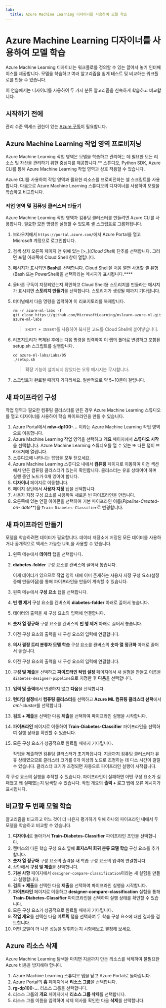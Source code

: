 ```yaml
---
lab:
  title: Azure Machine Learning 디자이너를 사용하여 모델 학습
---
```


# Azure Machine Learning 디자이너를 사용하여 모델 학습

Azure Machine Learning 디자이너는 워크플로를 정의할 수 있는 끌어서 놓기 인터페이스를 제공합니다. 모델을 학습하고 여러 알고리즘을 쉽게 테스트 및 비교하는 워크플로를 만들 수 있습니다.

이 연습에서는 디자이너를 사용하여 두 가지 분류 알고리즘을 신속하게 학습하고 비교합니다.

## 시작하기 전에

관리 수준 액세스 권한이 있는 [Azure 구독](https://azure.microsoft.com/free?azure-portal=true)이 필요합니다.

## Azure Machine Learning 작업 영역 프로비저닝

Azure Machine Learning 작업 영역은 모델을 학습하고 관리하는 데 필요한 모든 리소스 및 자산을 관리하기 위한 중심지를 제공합니다.** 스튜디오, Python SDK, Azure CLI를 통해 Azure Machine Learning 작업 영역과 상호 작용할 수 있습니다.

Azure CLI를 사용하여 작업 영역과 필요한 리소스를 프로비전하는 셸 스크립트를 사용합니다. 다음으로 Azure Machine Learning 스튜디오의 디자이너를 사용하여 모델을 학습하고 비교합니다.

### 작업 영역 및 컴퓨팅 클러스터 만들기

Azure Machine Learning 작업 영역과 컴퓨팅 클러스터를 만들려면 Azure CLI를 사용합니다. 필요한 모든 명령은 실행할 수 있도록 셸 스크립트로 그룹화됩니다.

1. 브라우저에서 `https://portal.azure.com/`에서 Azure Portal을 열고 Microsoft 계정으로 로그인합니다.
1. 검색 상자 오른쪽 페이지 맨 위에 있는 \[>_](*Cloud Shell*) 단추를 선택합니다. 그러면 포털 아래쪽에 Cloud Shell 창이 열립니다.
1. 메시지가 표시되면 **Bash**를 선택합니다. Cloud Shell을 처음 열면 사용할 셸 유형(Bash 또는 PowerShell)을 선택하라는 메시지가 표시됩니다.****
1. 올바른 구독이 지정되었는지 확인하고 Cloud Shell용 스토리지를 만들라는 메시지가 표시되면 **스토리지 만들기**을 선택합니다. 스토리지가 생성될 때까지 기다립니다.
1. 터미널에서 다음 명령을 입력하여 이 리포지토리를 복제합니다.

    ```azurecli
    rm -r azure-ml-labs -f
    git clone https://github.com/MicrosoftLearning/mslearn-azure-ml.git azure-ml-labs
    ```

    > `SHIFT + INSERT`를 사용하여 복사한 코드를 Cloud Shell에 붙여넣습니다.

1. 리포지토리가 복제된 후에는 다음 명령을 입력하여 이 랩의 폴더로 변경하고 포함된 setup.sh 스크립트를 실행합니다.

    ```azurecli
    cd azure-ml-labs/Labs/05
    ./setup.sh
    ```

    > 확장 기능이 설치되지 않았다는 오류 메시지는 무시합니다.

1. 스크립트가 완료될 때까지 기다리세요. 일반적으로 약 5~10분이 걸립니다.

## 새 파이프라인 구성

작업 영역과 필요한 컴퓨팅 클러스터를 만든 경우 Azure Machine Learning 스튜디오를 열고 디자이너를 사용하여 학습 파이프라인을 만들 수 있습니다.

1. Azure Portal에서 **mlw-dp100-...** 이라는 Azure Machine Learning 작업 영역으로 이동합니다.
1. Azure Machine Learning 작업 영역을 선택하고 **개요** 페이지에서 **스튜디오 시작**을 선택합니다. Azure Machine Learning 스튜디오를 열 수 있는 또 다른 탭이 브라우저에 열립니다.
1. 스튜디오에 나타나는 팝업을 모두 닫으세요.
1. Azure Machine Learning 스튜디오 내에서 **컴퓨팅** 페이지로 이동하여 이전 섹션에서 만든 컴퓨팅 클러스터가 있는지 확인합니다. 클러스터는 유휴 상태여야 하며 실행 중인 노드가 0개 있어야 합니다.
1. **디자이너** 페이지로 이동합니다.
1. 페이지 상단에서 **사용자 지정** 탭을 선택합니다.
1. 사용자 지정 구성 요소를 사용하여 새로운 빈 파이프라인을 만듭니다.
1. 오른쪽에 있는 연필 아이콘을 선택하여 기본 파이프라인 이름(**Pipeline-Created-on-* date***)을 `Train-Diabetes-Classifier`로 변경합니다.


## 새 파이프라인 만들기

모델을 학습하려면 데이터가 필요합니다. 데이터 저장소에 저장된 모든 데이터를 사용하거나 공개적으로 액세스 가능한 URL을 사용할 수 있습니다.

1. 왼쪽 메뉴에서 **데이터** 탭을 선택합니다.
1. **diabetes-folder** 구성 요소를 캔버스에 끌어서 놓습니다.

    이제 데이터가 있으므로 작업 영역 내에 이미 존재하는 사용자 지정 구성 요소(설정 중에 만들어짐)를 통해 파이프라인을 만들어 계속할 수 있습니다.

1. 왼쪽 메뉴에서 **구성 요소** 탭을 선택합니다.
1. **빈 행 제거** 구성 요소를 캔버스의 **diabetes-folder** 아래로 끌어서 놓습니다.
1. 데이터의 출력을 새 구성 요소의 입력에 연결합니다.
1. **숫자 열 정규화** 구성 요소를 캔버스의 **빈 행 제거** 아래로 끌어서 놓습니다.
1. 이전 구성 요소의 출력을 새 구성 요소의 입력에 연결합니다.
1. **의사 결정 트리 분류자 모델 학습** 구성 요소를 캔버스의 **숫자 열 정규화** 아래로 끌어서 놓습니다.
1. 이전 구성 요소의 출력을 새 구성 요소의 입력에 연결합니다.
1. **구성 및 제출**을 선택하고 **파이프라인 작업 설정** 페이지에서 새 실험을 만들고 이름을 `diabetes-designer-pipeline`으로 지정한 후 **다음**을 선택합니다.
1. **입력 및 출력**에서 변경하지 않고 **다음**을 선택합니다.
1. **런타임 설정**에서 **컴퓨팅 클러스터**를 선택하고 **Azure ML 컴퓨팅 클러스터 선택**에서 *aml-cluster*를 선택합니다.
1. **검토 + 제출**을 선택한 다음 **제출**을 선택하여 파이프라인 실행을 시작합니다.
1. **파이프라인** 페이지로 이동하여 **Train-Diabetes-Classifier** 파이프라인을 선택하여 실행 상태를 확인할 수 있습니다.
1. 모든 구성 요소가 성공적으로 완료될 때까지 기다립니다.

    작업을 제출하면 컴퓨팅 클러스터가 초기화됩니다. 지금까지 컴퓨팅 클러스터가 유휴 상태였으므로 클러스터 크기를 0개 이상의 노드로 조정하는 데 다소 시간이 걸릴 수 있습니다. 클러스터 크기가 조정되면 자동으로 파이프라인 실행이 시작됩니다.

각 구성 요소의 실행을 추적할 수 있습니다. 파이프라인이 실패하면 어떤 구성 요소가 실패했고 왜 실패했는지 탐색할 수 있습니다. 작업 개요의 **출력 + 로그** 탭에 오류 메시지가 표시됩니다.

## 비교할 두 번째 모델 학습

알고리즘을 비교하고 어느 것이 더 나은지 평가하기 위해 하나의 파이프라인 내에서 두 모델을 학습하고 비교할 수 있습니다.

1. **디자이너**로 돌아가서 **Train-Diabetes-Classifier** 파이프라인 초안을 선택합니다.
1. 캔버스의 다른 학습 구성 요소 옆에 **로지스틱 회귀 분류 모델 학습** 구성 요소를 추가합니다.
1. **숫자 열 정규화** 구성 요소의 출력을 새 학습 구성 요소의 입력에 연결합니다.
1. 상단에서 **구성 및 제출**을 선택합니다.
1. **기본 사항** 페이지에서 `designer-compare-classification`이라는 새 실험을 만들고 실행합니다.
1. **검토 + 제출**을 선택한 다음 **제출**을 선택하여 파이프라인 실행을 시작합니다.
1. **파이프라인** 페이지로 이동하고 **designer-compare-classification** 실험을 통해 **Train-Diabetes-Classifier** 파이프라인을 선택하여 실행 상태를 확인할 수 있습니다.
1. 모든 구성 요소가 성공적으로 완료될 때까지 기다립니다.  
1. **작업 개요**를 선택한 다음 **메트릭** 탭을 선택하여 두 학습 구성 요소에 대한 결과를 검토합니다.
1. 어떤 모델이 더 나은 성능을 발휘하는지 시험해보고 결정해 보세요.

## Azure 리소스 삭제

Azure Machine Learning 탐색을 마치면 지금까지 만든 리소스를 삭제하여 불필요한 Azure 비용을 방지해야 합니다.

1. Azure Machine Learning 스튜디오 탭을 닫고 Azure Portal로 돌아갑니다.
1. Azure Portal의 **홈** 페이지에서 **리소스 그룹**을 선택합니다.
1. **rg-dp100-...** 리소스 그룹을 선택합니다.
1. 리소스 그룹의 **개요** 페이지에서 **리소스 그룹 삭제**를 선택합니다.
1. 리소스 그룹 이름을 입력하여 삭제 의사를 확인한 다음 **삭제**를 선택합니다.
